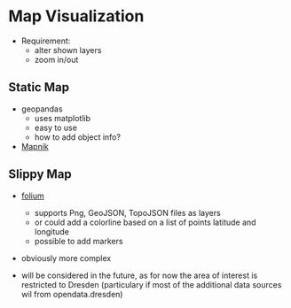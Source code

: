 # Map Visualization

* Requirement:
  * alter shown layers
  * zoom in/out

## Static Map

* geopandas
  * uses matplotlib 
  * easy to use
  * how to add object info?
* [Mapnik](https://mapnik.org/)

## Slippy Map

* [folium](https://github.com/python-visualization/folium)
  * supports Png, GeoJSON, TopoJSON files as layers
  * or could add a colorline based on a list of points latitude and longitude
  * possible to add markers

* obviously more complex
* will be considered in the future, as for now the area of interest is restricted to Dresden (particulary if most of the additional data sources wil from opendata.dresden)
